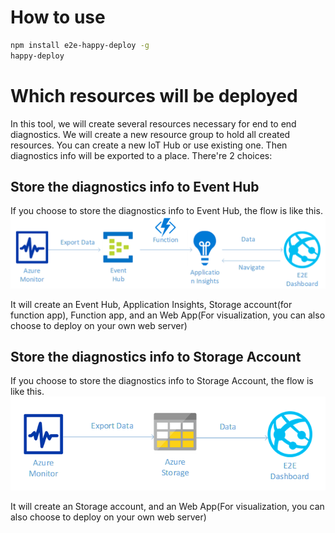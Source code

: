 # How to use
```bash
npm install e2e-happy-deploy -g
happy-deploy
```

# Which resources will be deployed

In this tool, we will create several resources necessary for end to end diagnostics.
We will create a new resource group to hold all created resources.
You can create a new IoT Hub or use existing one.
Then diagnostics info will be exported to a place. There're 2 choices:

## Store the diagnostics info to Event Hub
If you choose to store the diagnostics info to Event Hub, the flow is like this.
![](doc/eventhub.png "Eventhub")

It will create an Event Hub, Application Insights, Storage account(for function app), Function app, and an Web App(For visualization, you can also choose to deploy on your own web server)

## Store the diagnostics info to Storage Account
If you choose to store the diagnostics info to Storage Account, the flow is like this.
![Storage](doc/storage.png)

It will create an Storage account, and an Web App(For visualization, you can also choose to deploy on your own web server)
